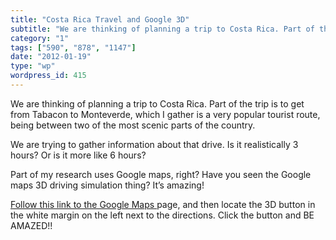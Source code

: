 ```yaml
---
title: "Costa Rica Travel and Google 3D"
subtitle: "We are thinking of planning a trip to Costa Rica. Part of the trip is to get from Tabacon to Monteve..."
category: "1"
tags: ["590", "878", "1147"]
date: "2012-01-19"
type: "wp"
wordpress_id: 415
---
```

We are thinking of planning a trip to Costa Rica. Part of the trip is to get from Tabacon to Monteverde, which I gather is a very popular tourist route, being between two of the most scenic parts of the country.

We are trying to gather information about that drive. Is it realistically 3 hours? Or is it more like 6 hours?

Part of my research uses Google maps, right? Have you seen the Google maps 3D driving simulation thing? It’s amazing!

[Follow this link to the Google Maps ](http://g.co/maps/qpq4d)page, and then locate the 3D button in the white margin on the left next to the directions. Click the button and BE AMAZED!!
